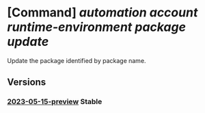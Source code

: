 # [Command] _automation account runtime-environment package update_

Update the package identified by package name.

## Versions

### [2023-05-15-preview](/Resources/mgmt-plane/L3N1YnNjcmlwdGlvbnMve30vcmVzb3VyY2Vncm91cHMve30vcHJvdmlkZXJzL21pY3Jvc29mdC5hdXRvbWF0aW9uL2F1dG9tYXRpb25hY2NvdW50cy97fS9ydW50aW1lZW52aXJvbm1lbnRzL3t9L3BhY2thZ2VzL3t9/2023-05-15-preview.xml) **Stable**

<!-- mgmt-plane /subscriptions/{}/resourcegroups/{}/providers/microsoft.automation/automationaccounts/{}/runtimeenvironments/{}/packages/{} 2023-05-15-preview -->
